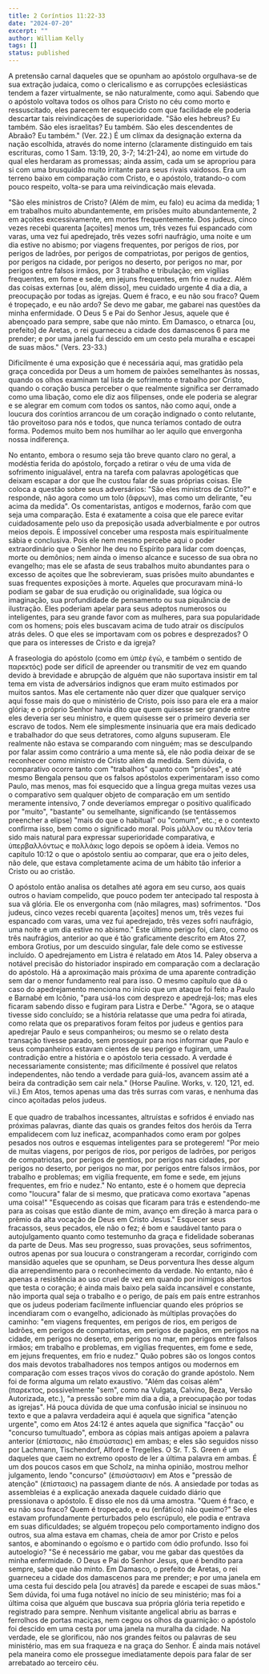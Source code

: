 ```yaml
---
title: 2 Coríntios 11:22-33
date: "2024-07-20"
excerpt: ""
author: William Kelly
tags: []
status: published
---
```


A pretensão carnal daqueles que se opunham ao apóstolo orgulhava-se de
sua extração judaica, como o clericalismo e as corrupções eclesiásticas
tendem a fazer virtualmente, se não naturalmente, como aqui. Sabendo que
o apóstolo voltava todos os olhos para Cristo no céu como morto e
ressuscitado, eles parecem ter esquecido com que facilidade ele poderia
descartar tais reivindicações de superioridade. \"São eles hebreus? Eu
também. São eles israelitas? Eu também. São eles descendentes de Abraão?
Eu também.\" (Ver. 22.) É um clímax da designação externa da nação
escolhida, através do nome interno (claramente distinguido em tais
escrituras, como 1 Sam. 13:19, 20, 3-7; 14:21-24), ao nome em virtude do
qual eles herdaram as promessas; ainda assim, cada um se apropriou para
si com uma brusquidão muito irritante para seus rivais vaidosos. Era um
terreno baixo em comparação com Cristo, e o apóstolo, tratando-o com
pouco respeito, volta-se para uma reivindicação mais elevada.

\"São eles ministros de Cristo? (Além de mim, eu falo) eu acima da
medida; 1 em trabalhos muito abundantemente, em prisões muito
abundantemente, 2 em açoites excessivamente, em mortes frequentemente.
Dos judeus, cinco vezes recebi quarenta \[açoites\] menos um, três vezes
fui espancado com varas, uma vez fui apedrejado, três vezes sofri
naufrágio, uma noite e um dia estive no abismo; por viagens frequentes,
por perigos de rios, por perigos de ladrões, por perigos de
compatriotas, por perigos de gentios, por perigos na cidade, por perigos
no deserto, por perigos no mar, por perigos entre falsos irmãos, por 3
trabalho e tribulação; em vigílias frequentes, em fome e sede, em jejuns
frequentes, em frio e nudez. Além das coisas externas \[ou, além
disso\], meu cuidado urgente 4 dia a dia, a preocupação por todas as
igrejas. Quem é fraco, e eu não sou fraco? Quem é tropeçado, e eu não
ardo? Se devo me gabar, me gabarei nas questões da minha enfermidade. O
Deus 5 e Pai do Senhor Jesus, aquele que é abençoado para sempre, sabe
que não minto. Em Damasco, o etnarca \[ou, prefeito\] de Aretas, o rei
guarneceu a cidade dos damascenos 6 para me prender; e por uma janela
fui descido em um cesto pela muralha e escapei de suas mãos.\" (Vers.
23-33.)

Dificilmente é uma exposição que é necessária aqui, mas gratidão pela
graça concedida por Deus a um homem de paixões semelhantes às nossas,
quando os olhos examinam tal lista de sofrimento e trabalho por Cristo,
quando o coração busca perceber o que realmente significa ser derramado
como uma libação, como ele diz aos filipenses, onde ele poderia se
alegrar e se alegrar em comum com todos os santos, não como aqui, onde a
loucura dos coríntios arrancou de um coração indignado o conto
relutante, tão proveitoso para nós e todos, que nunca teríamos contado
de outra forma. Podemos muito bem nos humilhar ao ler aquilo que
envergonha nossa indiferença.

No entanto, embora o resumo seja tão breve quanto claro no geral, a
modéstia ferida do apóstolo, forçado a retirar o véu de uma vida de
sofrimento inigualável, entra na tarefa com palavras apologéticas que
deixam escapar a dor que lhe custou falar de suas próprias coisas. Ele
coloca a questão sobre seus adversários: \"São eles ministros de
Cristo?\" e responde, não agora como um tolo (ἄφρων), mas como um
delirante, \"eu acima da medida\". Os comentaristas, antigos e modernos,
farão com que seja uma comparação. Esta é exatamente a coisa que ele
parece evitar cuidadosamente pelo uso da preposição usada adverbialmente
e por outros meios depois. É impossível conceber uma resposta mais
espiritualmente sábia e conclusiva. Pois ele nem mesmo percebe aqui o
poder extraordinário que o Senhor lhe deu no Espírito para lidar com
doenças, morte ou demônios; nem ainda o imenso alcance e sucesso de sua
obra no evangelho; mas ele se afasta de seus trabalhos muito abundantes
para o excesso de açoites que lhe sobrevieram, suas prisões muito
abundantes e suas frequentes exposições à morte. Aqueles que procuravam
miná-lo podiam se gabar de sua erudição ou originalidade, sua lógica ou
imaginação, sua profundidade de pensamento ou sua piquância de
ilustração. Eles poderiam apelar para seus adeptos numerosos ou
inteligentes, para seu grande favor com as mulheres, para sua
popularidade com os homens; pois eles buscavam acima de tudo atrair os
discípulos atrás deles. O que eles se importavam com os pobres e
desprezados? O que para os interesses de Cristo e da igreja?

A fraseologia do apóstolo (como em ὑπὲρ ἐγώ, e também o sentido de
παρεκτός) pode ser difícil de apreender ou transmitir de vez em quando
devido à brevidade e abrupção de alguém que não suportava insistir em
tal tema em vista de adversários indignos que eram muito estimados por
muitos santos. Mas ele certamente não quer dizer que qualquer serviço
aqui fosse mais do que o ministério de Cristo, pois isso para ele era a
maior glória; e o próprio Senhor havia dito que quem quisesse ser grande
entre eles deveria ser seu ministro, e quem quisesse ser o primeiro
deveria ser escravo de todos. Nem ele simplesmente insinuaria que era
mais dedicado e trabalhador do que seus detratores, como alguns
supuseram. Ele realmente não estava se comparando com ninguém; mas se
desculpando por falar assim como contrário a uma mente sã, ele não podia
deixar de se reconhecer como ministro de Cristo além da medida. Sem
dúvida, o comparativo ocorre tanto com \"trabalhos\" quanto com
\"prisões\", e até mesmo Bengala pensou que os falsos apóstolos
experimentaram isso como Paulo, mas menos, mas foi esquecido que a
língua grega muitas vezes usa o comparativo sem qualquer objeto de
comparação em um sentido meramente intensivo, 7 onde deveríamos empregar
o positivo qualificado por \"muito\", \"bastante\" ou semelhante,
significando (se tentássemos preencher a elipse) \"mais do que o
habitual\" ou \"comum\", etc.; e o contexto confirma isso, bem como o
significado moral. Pois μᾶλλον ou πλέον teria sido mais natural para
expressar superioridade comparativa, e ὑπερβαλλόντως e πολλάκις logo
depois se opõem à ideia. Vemos no capítulo 10:12 o que o apóstolo sentiu
ao comparar, que era o jeito deles, não dele, que estava completamente
acima de um hábito tão inferior a Cristo ou ao cristão.

O apóstolo então analisa os detalhes até agora em seu curso, aos quais
outros o haviam compelido, que pouco podem ter antecipado tal resposta à
sua vã glória. Ele os envergonha com (não milagres, mas) sofrimentos.
\"Dos judeus, cinco vezes recebi quarenta \[açoites\] menos um, três
vezes fui espancado com varas, uma vez fui apedrejado, três vezes sofri
naufrágio, uma noite e um dia estive no abismo.\" Este último perigo
foi, claro, como os três naufrágios, anterior ao que é tão graficamente
descrito em Atos 27, embora Grotius, por um descuido singular, fale dele
como se estivesse incluído. O apedrejamento em Listra é relatado em Atos 14. Paley observa a notável precisão do historiador inspirado em
comparação com a declaração do apóstolo. Há a aproximação mais próxima
de uma aparente contradição sem dar o menor fundamento real para isso. O
mesmo capítulo que dá o caso do apedrejamento menciona no início que um
ataque foi feito a Paulo e Barnabé em Icônio, \"para usá-los com
desprezo e apedrejá-los; mas eles ficaram sabendo disso e fugiram para
Listra e Derbe.\" \"Agora, se o ataque tivesse sido concluído; se a
história relatasse que uma pedra foi atirada, como relata que os
preparativos foram feitos por judeus e gentios para apedrejar Paulo e
seus companheiros; ou mesmo se o relato desta transação tivesse parado,
sem prosseguir para nos informar que Paulo e seus companheiros estavam
cientes de seu perigo e fugiram, uma contradição entre a história e o
apóstolo teria cessado. A verdade é necessariamente consistente; mas
dificilmente é possível que relatos independentes, não tendo a verdade
para guiá-los, avancem assim até a beira da contradição sem cair nela.\"
(Horse Pauline. Works, v. 120, 121, ed. vii.) Em Atos, temos apenas uma
das três surras com varas, e nenhuma das cinco açoitadas pelos judeus.\
\
E que quadro de trabalhos incessantes, altruístas e sofridos é enviado
nas próximas palavras, diante das quais os grandes feitos dos heróis da
Terra empalidecem com luz ineficaz, acompanhados como eram por golpes
pesados nos outros e esquemas inteligentes para se protegerem! \"Por
meio de muitas viagens, por perigos de rios, por perigos de ladrões, por
perigos de compatriotas, por perigos de gentios, por perigos nas
cidades, por perigos no deserto, por perigos no mar, por perigos entre
falsos irmãos, por trabalho e problemas; em vigília frequente, em fome e
sede, em jejuns frequentes, em frio e nudez.\" No entanto, este é o
homem que deprecia como \"loucura\" falar de si mesmo, que praticava
como exortava \"apenas uma coisa!\" \"Esquecendo as coisas que ficaram
para trás e estendendo-me para as coisas que estão diante de mim, avanço
em direção à marca para o prêmio da alta vocação de Deus em Cristo
Jesus.\" Esquecer seus fracassos, seus pecados, ele não o fez; é bom e
saudável tanto para o autojulgamento quanto como testemunho da graça e
fidelidade soberanas da parte de Deus. Mas seu progresso, suas
provações, seus sofrimentos, outros apenas por sua loucura o
constrangeram a recordar, corrigindo com mansidão aqueles que se
opunham, se Deus porventura lhes desse algum dia arrependimento para o
reconhecimento da verdade. No entanto, não é apenas a resistência ao uso
cruel de vez em quando por inimigos abertos que testa o coração; é ainda
mais baixo pela saída incansável e constante, não importa qual seja o
trabalho e o perigo, de país em país entre estranhos que os judeus
poderiam facilmente influenciar quando eles próprios se incendiaram com
o evangelho, adicionado às múltiplas provações do caminho: \"em viagens
frequentes, em perigos de rios, em perigos de ladrões, em perigos de
compatriotas, em perigos de pagãos, em perigos na cidade, em perigos no
deserto, em perigos no mar, em perigos entre falsos irmãos; em trabalho
e problemas, em vigílias frequentes, em fome e sede, em jejuns
frequentes, em frio e nudez.\" Quão pobres são os longos contos dos mais
devotos trabalhadores nos tempos antigos ou modernos em comparação com
esses traços vivos do coração do grande apóstolo. Nem foi de forma
alguma um relato exaustivo. \"Além das coisas além\" (παρεκτος,
possivelmente \"sem\", como na Vulgata, Calvino, Beza, Versão
Autorizada, etc.), \"a pressão sobre mim dia a dia, a preocupação por
todas as igrejas\". Há pouca dúvida de que uma confusão inicial se
insinuou no texto e que a palavra verdadeira aqui é aquela que significa
\"atenção urgente\", como em Atos 24:12 é antes aquela que significa
\"facção\" ou \"concurso tumultuado\", embora as cópias mais antigas
apoiem a palavra anterior (ἐπίστασις, não ἐπισύστασις) em ambas; e eles
são seguidos nisso por Lachmann, Tischendorf, Alford e Tregelles. O Sr.
T. S. Green é um daqueles que caem no extremo oposto de ler a última
palavra em ambas. É um dos poucos casos em que Scholz, na minha opinião,
mostrou melhor julgamento, lendo \"concurso\" (ἐπισύστασιν) em Atos e
\"pressão de atenção\" (ἐπἰστασις) na passagem diante de nós. A
ansiedade por todas as assembleias é a explicação anexada daquele
cuidado diário que pressionava o apóstolo. E disso ele nos dá uma
amostra. \"Quem é fraco, e eu não sou fraco? Quem é tropeçado, e eu
(enfático) não queimo?\" Se eles estavam profundamente perturbados pelo
escrúpulo, ele podia e entrava em suas dificuldades; se alguém tropeçou
pelo comportamento indigno dos outros, sua alma estava em chamas, cheia
de amor por Cristo e pelos santos, e abominando o egoísmo e o partido
com ódio profundo. Isso foi autoelogio? \"Se é necessário me gabar, vou
me gabar das questões da minha enfermidade. O Deus e Pai do Senhor
Jesus, que é bendito para sempre, sabe que não minto. Em Damasco, o
prefeito de Aretas, o rei guarneceu a cidade dos damascenos para me
prender; e por uma janela em uma cesta fui descido pela \[ou através\]
da parede e escapei de suas mãos.\" Sem dúvida, foi uma fuga notável no
início de seu ministério; mas foi a última coisa que alguém que buscava
sua própria glória teria repetido e registrado para sempre. Nenhum
visitante angelical abriu as barras e ferrolhos de portas maciças, nem
cegou os olhos da guarnição: o apóstolo foi descido em uma cesta por uma
janela na muralha da cidade. Na verdade, ele se glorificou, não nos
grandes feitos ou palavras de seu ministério, mas em sua fraqueza e na
graça do Senhor. É ainda mais notável pela maneira como ele prossegue
imediatamente depois para falar de ser arrebatado ao terceiro céu.
